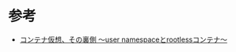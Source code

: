 # 参考

- [コンテナ仮想、その裏側 〜user namespaceとrootlessコンテナ〜](https://tech.retrieva.jp/entry/2019/06/04/130134)
